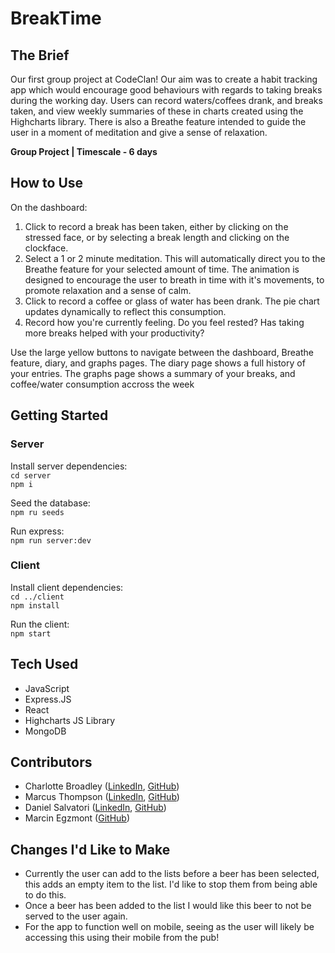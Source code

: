# BreakTime

<!-- ![Punk Pints app showing a selected beer, the had list & the want list](src/images/punk-pints.png) -->

## The Brief

Our first group project at CodeClan! Our aim was to create a habit tracking app which would encourage good behaviours with regards to taking breaks during the working day. Users can record waters/coffees drank, and breaks taken, and view weekly summaries of these in charts created using the Highcharts library. There is also a Breathe feature intended to guide the user in a moment of meditation and give a sense of relaxation.

**Group Project | Timescale - 6 days**

## How to Use

On the dashboard: 

1. Click to record a break has been taken, either by clicking on the stressed face, or by selecting a break length and clicking on the clockface.
2. Select a 1 or 2 minute meditation. This will automatically direct you to the Breathe feature for your selected amount of time. The animation is designed to encourage the user to breath in time with it's movements, to promote relaxation and a sense of calm.
3. Click to record a coffee or glass of water has been drank. The pie chart updates dynamically to reflect this consumption.
4. Record how you're currently feeling. Do you feel rested? Has taking more breaks helped with your productivity?

Use the large yellow buttons to navigate between the dashboard, Breathe feature, diary, and graphs pages. The diary page shows a full history of your entries. The graphs page shows a summary of your breaks, and coffee/water consumption accross the week

## Getting Started

### Server

Install server dependencies: <br/>
`cd server`<br/>
`npm i` <br/>

Seed the database: <br/>
`npm ru seeds`<br/>

Run express:<br/>
`npm run server:dev`<br/>

### Client 

Install client dependencies: <br/>
`cd ../client`<br/>
`npm install`<br/>

Run the client:<br/>
`npm start`<br/>

## Tech Used
- JavaScript
- Express.JS
- React
- Highcharts JS Library
- MongoDB

## Contributors
- Charlotte Broadley ([LinkedIn](https://www.linkedin.com/in/charbroadley/), [GitHub](https://github.com/coose911))
- Marcus Thompson ([LinkedIn](https://www.linkedin.com/in/marcus-thomson91/), [GitHub](https://github.com/coose911))
- Daniel Salvatori ([LinkedIn](https://www.linkedin.com/in/daniel-salvatori-698912145/), [GitHub](https://github.com/CrispyBread1))
- Marcin Egzmont ([GitHub](https://github.com/85Marcin))



## Changes I'd Like to Make
- Currently the user can add to the lists before a beer has been selected, this adds an empty item to the list. I'd like to stop them from being able to do this.
- Once a beer has been added to the list I would like this beer to not be served to the user again.
- For the app to function well on mobile, seeing as the user will likely be accessing this using their mobile from the pub!